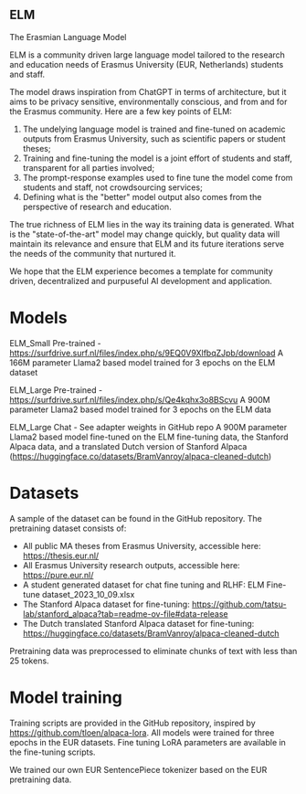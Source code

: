 ## ELM
The Erasmian Language Model

ELM is a community driven large language model tailored to the research and education needs of Erasmus University (EUR, Netherlands) students and staff.

The model draws inspiration from ChatGPT in terms of architecture, but it aims to be privacy sensitive, environmentally conscious, and from and for the Erasmus community. Here are a few key points of ELM:

1. The undelying language model is trained and fine-tuned on academic outputs from Erasmus University, such as scientific papers or student theses;
2. Training and fine-tuning the model is a joint effort of students and staff, transparent for all parties involved;
3. The prompt-response examples used to fine tune the model come from students and staff, not crowdsourcing services;
4. Defining what is the "better" model output also comes from the perspective of research and education.

The true richness of ELM lies in the way its training data is generated. What is the "state-of-the-art" model may change quickly, but quality data will maintain its relevance and ensure that ELM and its future iterations serve the needs of the community that nurtured it.

We hope that the ELM experience becomes a template for community driven, decentralized and purpuseful AI development and application.

# Models

ELM_Small Pre-trained - https://surfdrive.surf.nl/files/index.php/s/9EQ0V9XlfbqZJpb/download
A 166M parameter Llama2 based model trained for 3 epochs on the ELM dataset

ELM_Large Pre-trained - https://surfdrive.surf.nl/files/index.php/s/Qe4kqhx3o8BScvu
A 900M parameter Llama2 based model trained for 3 epochs on the ELM data

ELM_Large Chat - See adapter weights in GitHub repo
A 900M parameter Llama2 based model fine-tuned on the ELM fine-tuning data, the Stanford Alpaca data, and a translated Dutch version of Stanford Alpaca (https://huggingface.co/datasets/BramVanroy/alpaca-cleaned-dutch)

# Datasets

A sample of the dataset can be found in the GitHub repository. The pretraining dataset consists of:
- All public MA theses from Erasmus University, accessible here: https://thesis.eur.nl/
- All Erasmus University research outputs, accessible here: https://pure.eur.nl/
- A student generated dataset for chat fine tuning and RLHF: ELM Fine-tune dataset_2023_10_09.xlsx
- The Stanford Alpaca dataset for fine-tuning: https://github.com/tatsu-lab/stanford_alpaca?tab=readme-ov-file#data-release
- The Dutch translated Stanford Alpaca dataset for fine-tuning: https://huggingface.co/datasets/BramVanroy/alpaca-cleaned-dutch

Pretraining data was preprocessed to eliminate chunks of text with less than 25 tokens.

# Model training
Training scripts are provided in the GitHub repository, inspired by https://github.com/tloen/alpaca-lora. All models were trained for three epochs in the EUR datasets. Fine tuning LoRA parameters are available in the fine-tuning scripts.

We trained our own EUR SentencePiece tokenizer based on the EUR pretraining data.
